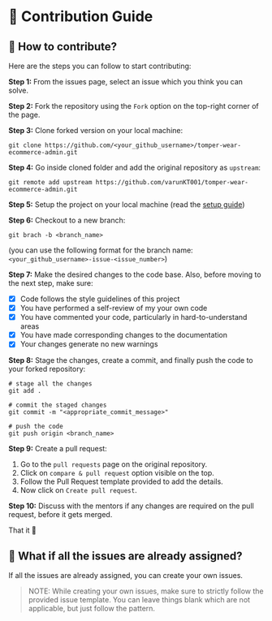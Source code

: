 # 📃 Contribution Guide

## 🤔 How to contribute?

Here are the steps you can follow to start contributing:

**Step 1:** From the issues page, select an issue which you think you can solve.

**Step 2:** Fork the repository using the `Fork` option on the top-right corner of the page.

**Step 3:** Clone forked version on your local machine:

```git
git clone https://github.com/<your_github_username>/tomper-wear-ecommerce-admin.git
```

**Step 4:** Go inside cloned folder and add the original repository as `upstream`:

```git
git remote add upstream https://github.com/varunKT001/tomper-wear-ecommerce-admin.git
```

**Step 5:** Setup the project on your local machine (read the [setup guide](./SETUP_GUIDE.md))

**Step 6:** Checkout to a new branch:

```git
git brach -b <branch_name>
```

(you can use the following format for the branch name: `<your_github_username>-issue-<issue_number>`)

**Step 7:** Make the desired changes to the code base. Also, before moving to the next step, make sure:

- [x] Code follows the style guidelines of this project
- [x] You have performed a self-review of my your own code
- [x] You have commented your code, particularly in hard-to-understand areas
- [x] You have made corresponding changes to the documentation
- [x] Your changes generate no new warnings

**Step 8:** Stage the changes, create a commit, and finally push the code to your forked repository:

```git
# stage all the changes
git add .

# commit the staged changes
git commit -m "<appropriate_commit_message>"

# push the code
git push origin <branch_name>
```

**Step 9:** Create a pull request:

1. Go to the `pull requests` page on the original repository.
2. Click on `compare & pull request` option visible on the top.
3. Follow the Pull Request template provided to add the details.
4. Now click on `Create pull request`.

**Step 10:** Discuss with the mentors if any changes are required on the pull request, before it gets merged.

That it 🎉

## 🤔 What if all the issues are already assigned?

If all the issues are already assigned, you can create your own issues.

> NOTE: While creating your own issues, make sure to strictly follow the provided issue template. You can leave things blank which are not applicable, but just follow the pattern.
